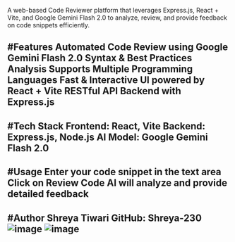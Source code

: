 A web-based Code Reviewer platform that leverages Express.js, React + Vite, and Google Gemini Flash 2.0 to analyze, review, and provide feedback on code snippets efficiently.

#Features
Automated Code Review using Google Gemini Flash 2.0
Syntax & Best Practices Analysis
Supports Multiple Programming Languages
Fast & Interactive UI powered by React + Vite
RESTful API Backend with Express.js
--
#Tech Stack
Frontend: React, Vite
Backend: Express.js, Node.js
AI Model: Google Gemini Flash 2.0
--
#Usage
Enter your code snippet in the text area
Click on Review Code
AI will analyze and provide detailed feedback
--
#Author
Shreya Tiwari
GitHub: Shreya-230
![image](https://github.com/user-attachments/assets/2407966f-e53c-43c9-8076-52cdd1cb1368)
![image](https://github.com/user-attachments/assets/f73859d0-1164-4df4-b97c-962188aecea0)
--

